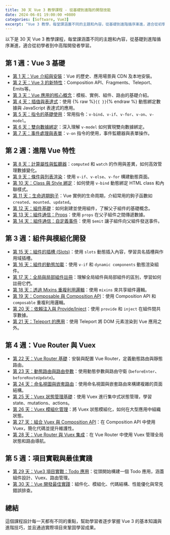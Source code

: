 ```yaml
---
title: 30 天 Vue 3 教學課程 - 從基礎到進階的開發技能
date: 2024-06-01 19:00:00 +0800
categories: [Software, Vue3]
excerpt: "Vue 3 教學，每堂課涵蓋不同的主題和內容，從基礎到進階循序漸進，適合從初學者到中高階開發者學習"
---
```


以下是 30 天 Vue 3 教學課程，每堂課涵蓋不同的主題和內容，從基礎到進階循序漸進，適合從初學者到中高階開發者學習。

## 第 1 週：Vue 3 基礎
- [第 1 天：Vue 介紹與安裝](/posts/Vue3-Day1)：Vue 的歷史、應用場景與 CDN 及本地安裝。
- [第 2 天：Vue 3 的新特性](/posts/Vue3-Day2)：Composition API、Fragments、Teleport、Emits等。
- [第 3 天：Vue 應用的核心概念](/posts/Vue3-Day3)：模板、實例、組件、路由的基礎介紹。
- [第 4 天：插值與表達式](/posts/Vue3-Day4)：使用 {% raw %}`{{ }}`{% endraw %} 動態綁定數據與 JavaScript 表達式的應用。
- [第 5 天：指令的基礎使用](/posts/Vue3-Day5)：常用指令：`v-bind`、`v-if`、`v-for`、`v-on`、`v-model`。
- [第 6 天：雙向數據綁定](/posts/Vue3-Day6)：深入理解 `v-model` 如何實現雙向數據綁定。
- [第 7 天：事件處理與表單](/posts/Vue3-Day7)：`v-on` 指令的使用，事件監聽器與表單操作。

## 第 2 週：進階 Vue 特性
- [第 8 天：計算屬性與監聽器](/posts/Vue3-Day8)：`computed` 和 `watch` 的作用與差異，如何高效管理數據變化。
- [第 9 天：條件與列表渲染](/posts/Vue3-Day9)：使用 `v-if`、`v-else`、`v-for` 構建動態頁面。
- [第 10 天：Class 與 Style 綁定](/posts/Vue3-Day10)：如何使用 `v-bind` 動態綁定 HTML class 和內聯樣式。
- [第 11 天：生命週期鉤子](/posts/Vue3-Day11)：Vue 實例的生命周期，介紹常用的鉤子函數如 `created`、`mounted`、`updated`。
- [第 12 天：組件基礎](/posts/Vue3-Day12)：如何創建並使用組件，了解父子組件的基礎概念。
- [第 13 天：組件通信：Props](/posts/Vue3-Day13)：使用 `props` 在父子組件之間傳遞數據。
- [第 14 天：組件通信：自定義事件](/posts/Vue3-Day14)：使用 `$emit` 讓子組件向父組件發送事件。

## 第 3 週：組件與模組化開發
- [第 15 天：組件的插槽 (Slots)](/posts/Vue3-Day15)：使用 `slots` 動態插入內容，學習具名插槽與作用域插槽。
- [第 16 天：組件的動態加載](/posts/Vue3-Day16)：使用 `v-if` 和 `dynamic components` 動態渲染組件。
- [第 17 天：全局與局部組件註冊](/posts/Vue3-Day17)：理解全局組件與局部組件的區別，學習如何註冊它們。
- [第 18 天：透過 Mixins 重複利用邏輯](/posts/Vue3-Day18)：使用 `mixins` 來共享組件邏輯。
- [第 19 天：Composable 與 Composition API](/posts/Vue3-Day19)：使用 Composition API 和 `composable` 重複利用邏輯。
- [第 20 天：依賴注入與 Provide/Inject](/posts/Vue3-Day20)：使用 `provide` 和 `inject` 在組件間共享數據。
- [第 21 天：Teleport 的應用](/posts/Vue3-Day21)：使用 Teleport 將 DOM 元素渲染到 Vue 應用之外。

## 第 4 週：Vue Router 與 Vuex
- [第 22 天：Vue Router 基礎](/posts/Vue3-Day22)：安裝與配置 Vue Router，定義動態路由與靜態路由。
- [第 23 天：動態路由與路由參數](/posts/Vue3-Day23)：使用動態參數與路由守衛 (`beforeEnter`、`beforeRouteUpdate`)。
- [第 24 天：命名視圖與嵌套路由](/posts/Vue3-Day24)：使用命名視圖與嵌套路由來構建複雜的頁面結構。
- [第 25 天：Vuex 狀態管理基礎](/posts/Vue3-Day25)：使用 Vuex 進行集中式狀態管理，學習 state、mutations、actions。
- [第 26 天：Vuex 模組化管理](/posts/Vue3-Day26)：將 Vuex 狀態模組化，如何在大型應用中組織狀態。
- [第 27 天：組合 Vuex 與 Composition API](/posts/Vue3-Day27)：在 Composition API 中使用 Vuex，簡化代碼並提升維護性。
- [第 28 天：Vue Router 與 Vuex 集成](/posts/Vue3-Day28)：在 Vue Router 中使用 Vuex 管理全局狀態和路由導航。

## 第 5 週：項目實戰與最佳實踐
- [第 29 天：Vue3 項目實戰：Todo 應用](/posts/Vue3-Day29)：從頭開始構建一個 Todo 應用，涵蓋組件設計、Vuex、路由管理。
- [第 30 天：Vue 開發最佳實踐](/posts/Vue3-Day30)：組件化、模組化、代碼結構、性能優化與常見錯誤排查。

## 總結

這個課程設計每一天都有不同的重點，幫助學習者逐步掌握 Vue 3 的基本知識與進階技巧，並且通過實際項目來鞏固學習成果。
